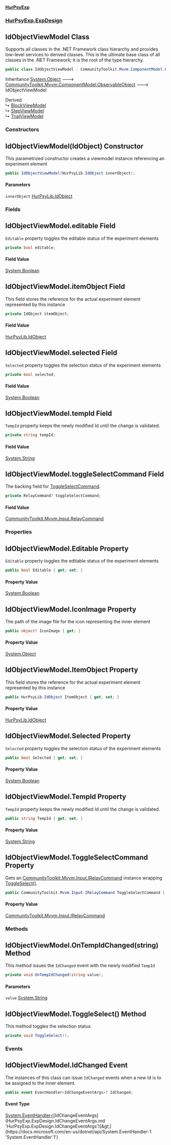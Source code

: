 #### [HurPsyExp](index.md 'index')
### [HurPsyExp.ExpDesign](HurPsyExp.ExpDesign.md 'HurPsyExp.ExpDesign')

## IdObjectViewModel Class

Supports all classes in the .NET Framework class hierarchy and provides low-level services to derived classes. This is the ultimate base class of all classes in the .NET Framework; it is the root of the type hierarchy.

```csharp
public class IdObjectViewModel : CommunityToolkit.Mvvm.ComponentModel.ObservableObject
```

Inheritance [System.Object](https://docs.microsoft.com/en-us/dotnet/api/System.Object 'System.Object') &#129106; [CommunityToolkit.Mvvm.ComponentModel.ObservableObject](https://docs.microsoft.com/en-us/dotnet/api/CommunityToolkit.Mvvm.ComponentModel.ObservableObject 'CommunityToolkit.Mvvm.ComponentModel.ObservableObject') &#129106; IdObjectViewModel

Derived  
&#8627; [BlockViewModel](HurPsyExp.ExpDesign.BlockViewModel.md 'HurPsyExp.ExpDesign.BlockViewModel')  
&#8627; [StepViewModel](HurPsyExp.ExpDesign.StepViewModel.md 'HurPsyExp.ExpDesign.StepViewModel')  
&#8627; [TrialViewModel](HurPsyExp.ExpDesign.TrialViewModel.md 'HurPsyExp.ExpDesign.TrialViewModel')
### Constructors

<a name='HurPsyExp.ExpDesign.IdObjectViewModel.IdObjectViewModel(HurPsyLib.IdObject)'></a>

## IdObjectViewModel(IdObject) Constructor

This parametrized constructor creates a viewmodel instance referencing an experiment element

```csharp
public IdObjectViewModel(HurPsyLib.IdObject innerObject);
```
#### Parameters

<a name='HurPsyExp.ExpDesign.IdObjectViewModel.IdObjectViewModel(HurPsyLib.IdObject).innerObject'></a>

`innerObject` [HurPsyLib.IdObject](https://docs.microsoft.com/en-us/dotnet/api/HurPsyLib.IdObject 'HurPsyLib.IdObject')
### Fields

<a name='HurPsyExp.ExpDesign.IdObjectViewModel.editable'></a>

## IdObjectViewModel.editable Field

`Editable` property toggles the editable status of the experiment elements

```csharp
private bool editable;
```

#### Field Value
[System.Boolean](https://docs.microsoft.com/en-us/dotnet/api/System.Boolean 'System.Boolean')

<a name='HurPsyExp.ExpDesign.IdObjectViewModel.itemObject'></a>

## IdObjectViewModel.itemObject Field

This field stores the reference for the actual experiment element represented by this instance

```csharp
private IdObject itemObject;
```

#### Field Value
[HurPsyLib.IdObject](https://docs.microsoft.com/en-us/dotnet/api/HurPsyLib.IdObject 'HurPsyLib.IdObject')

<a name='HurPsyExp.ExpDesign.IdObjectViewModel.selected'></a>

## IdObjectViewModel.selected Field

`Selected` property toggles the selection status of the experiment elements

```csharp
private bool selected;
```

#### Field Value
[System.Boolean](https://docs.microsoft.com/en-us/dotnet/api/System.Boolean 'System.Boolean')

<a name='HurPsyExp.ExpDesign.IdObjectViewModel.tempId'></a>

## IdObjectViewModel.tempId Field

`TempId` property keeps the newly modified Id until the change is validated.

```csharp
private string tempId;
```

#### Field Value
[System.String](https://docs.microsoft.com/en-us/dotnet/api/System.String 'System.String')

<a name='HurPsyExp.ExpDesign.IdObjectViewModel.toggleSelectCommand'></a>

## IdObjectViewModel.toggleSelectCommand Field

The backing field for [ToggleSelectCommand](HurPsyExp.ExpDesign.IdObjectViewModel.md#HurPsyExp.ExpDesign.IdObjectViewModel.ToggleSelectCommand 'HurPsyExp.ExpDesign.IdObjectViewModel.ToggleSelectCommand').

```csharp
private RelayCommand? toggleSelectCommand;
```

#### Field Value
[CommunityToolkit.Mvvm.Input.RelayCommand](https://docs.microsoft.com/en-us/dotnet/api/CommunityToolkit.Mvvm.Input.RelayCommand 'CommunityToolkit.Mvvm.Input.RelayCommand')
### Properties

<a name='HurPsyExp.ExpDesign.IdObjectViewModel.Editable'></a>

## IdObjectViewModel.Editable Property

`Editable` property toggles the editable status of the experiment elements

```csharp
public bool Editable { get; set; }
```

#### Property Value
[System.Boolean](https://docs.microsoft.com/en-us/dotnet/api/System.Boolean 'System.Boolean')

<a name='HurPsyExp.ExpDesign.IdObjectViewModel.IconImage'></a>

## IdObjectViewModel.IconImage Property

The path of the image file for the icon representing the inner element

```csharp
public object? IconImage { get; }
```

#### Property Value
[System.Object](https://docs.microsoft.com/en-us/dotnet/api/System.Object 'System.Object')

<a name='HurPsyExp.ExpDesign.IdObjectViewModel.ItemObject'></a>

## IdObjectViewModel.ItemObject Property

This field stores the reference for the actual experiment element represented by this instance

```csharp
public HurPsyLib.IdObject ItemObject { get; set; }
```

#### Property Value
[HurPsyLib.IdObject](https://docs.microsoft.com/en-us/dotnet/api/HurPsyLib.IdObject 'HurPsyLib.IdObject')

<a name='HurPsyExp.ExpDesign.IdObjectViewModel.Selected'></a>

## IdObjectViewModel.Selected Property

`Selected` property toggles the selection status of the experiment elements

```csharp
public bool Selected { get; set; }
```

#### Property Value
[System.Boolean](https://docs.microsoft.com/en-us/dotnet/api/System.Boolean 'System.Boolean')

<a name='HurPsyExp.ExpDesign.IdObjectViewModel.TempId'></a>

## IdObjectViewModel.TempId Property

`TempId` property keeps the newly modified Id until the change is validated.

```csharp
public string TempId { get; set; }
```

#### Property Value
[System.String](https://docs.microsoft.com/en-us/dotnet/api/System.String 'System.String')

<a name='HurPsyExp.ExpDesign.IdObjectViewModel.ToggleSelectCommand'></a>

## IdObjectViewModel.ToggleSelectCommand Property

Gets an [CommunityToolkit.Mvvm.Input.IRelayCommand](https://docs.microsoft.com/en-us/dotnet/api/CommunityToolkit.Mvvm.Input.IRelayCommand 'CommunityToolkit.Mvvm.Input.IRelayCommand') instance wrapping [ToggleSelect()](HurPsyExp.ExpDesign.IdObjectViewModel.md#HurPsyExp.ExpDesign.IdObjectViewModel.ToggleSelect() 'HurPsyExp.ExpDesign.IdObjectViewModel.ToggleSelect()').

```csharp
public CommunityToolkit.Mvvm.Input.IRelayCommand ToggleSelectCommand { get; }
```

#### Property Value
[CommunityToolkit.Mvvm.Input.IRelayCommand](https://docs.microsoft.com/en-us/dotnet/api/CommunityToolkit.Mvvm.Input.IRelayCommand 'CommunityToolkit.Mvvm.Input.IRelayCommand')
### Methods

<a name='HurPsyExp.ExpDesign.IdObjectViewModel.OnTempIdChanged(string)'></a>

## IdObjectViewModel.OnTempIdChanged(string) Method

This method issues the `IdChanged` event with the newly modified `TempId`

```csharp
private void OnTempIdChanged(string value);
```
#### Parameters

<a name='HurPsyExp.ExpDesign.IdObjectViewModel.OnTempIdChanged(string).value'></a>

`value` [System.String](https://docs.microsoft.com/en-us/dotnet/api/System.String 'System.String')

<a name='HurPsyExp.ExpDesign.IdObjectViewModel.ToggleSelect()'></a>

## IdObjectViewModel.ToggleSelect() Method

This method toggles the selection status

```csharp
private void ToggleSelect();
```
### Events

<a name='HurPsyExp.ExpDesign.IdObjectViewModel.IdChanged'></a>

## IdObjectViewModel.IdChanged Event

The instances of this class can issue `IdChanged` events when a new Id is to be assigned to the inner element.

```csharp
public event EventHandler<IdChangeEventArgs>? IdChanged;
```

#### Event Type
[System.EventHandler&lt;](https://docs.microsoft.com/en-us/dotnet/api/System.EventHandler-1 'System.EventHandler`1')[IdChangeEventArgs](HurPsyExp.ExpDesign.IdChangeEventArgs.md 'HurPsyExp.ExpDesign.IdChangeEventArgs')[&gt;](https://docs.microsoft.com/en-us/dotnet/api/System.EventHandler-1 'System.EventHandler`1')